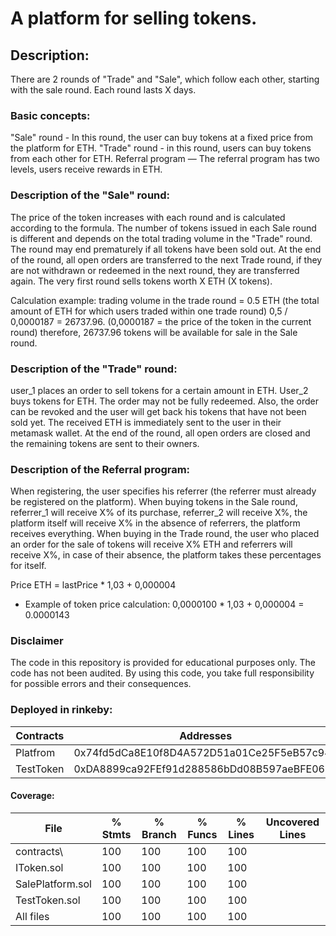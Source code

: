# A platform for selling tokens.

## Description:

There are 2 rounds of "Trade" and "Sale", which follow each other, starting with the sale round.
Each round lasts X days.

### Basic concepts:

"Sale" round - In this round, the user can buy tokens at a fixed price from the platform for ETH.
"Trade" round - in this round, users can buy tokens from each other for ETH.
Referral program — The referral program has two levels, users receive rewards in ETH.

### Description of the "Sale" round:

The price of the token increases with each round and is calculated according to the formula. The number of tokens issued in each Sale round is different and depends on the total trading volume in the "Trade" round. The round may end prematurely if all tokens have been sold out. At the end of the round, all open orders are transferred to the next Trade round, if they are not withdrawn or redeemed in the next round, they are transferred again. The very first round sells tokens worth X ETH (X tokens).

Calculation example:
trading volume in the trade round = 0.5 ETH (the total amount of ETH for which users traded within one trade round)
0,5 / 0,0000187 = 26737.96. (0,0000187 = the price of the token in the current round)
therefore, 26737.96 tokens will be available for sale in the Sale round.

### Description of the "Trade" round:

user_1 places an order to sell tokens for a certain amount in ETH. User_2 buys tokens for ETH. The order may not be fully redeemed. Also, the order can be revoked and the user will get back his tokens that have not been sold yet. The received ETH is immediately sent to the user in their metamask wallet. At the end of the round, all open orders are closed and the remaining tokens are sent to their owners.

### Description of the Referral program:

When registering, the user specifies his referrer (the referrer must already be registered on the platform).
When buying tokens in the Sale round, referrer_1 will receive X% of its purchase, referrer_2 will receive X%, the platform itself will receive X% in the absence of referrers, the platform receives everything.
When buying in the Trade round, the user who placed an order for the sale of tokens will receive X% ETH and referrers will receive X%, in case of their absence, the platform takes these percentages for itself.

Price ETH = lastPrice \* 1,03 + 0,000004

- Example of token price calculation: 0,0000100 \* 1,03 + 0,000004 = 0.0000143

### Disclaimer

The code in this repository is provided for educational purposes only. The code has not been audited. By using this code, you take full responsibility for possible errors and their consequences.

### Deployed in rinkeby:

| Contracts | Addresses                                  |
| --------- | ------------------------------------------ |
| Platfrom  | 0x74fd5dCa8E10f8D4A572D51a01Ce25F5eB57c949 |
| TestToken | 0xDA8899ca92FEf91d288586bDd08B597aeBFE06E9 |

#### Coverage:

| File             | % Stmts | % Branch | % Funcs | % Lines | Uncovered Lines |
| ---------------- | ------- | -------- | ------- | ------- | --------------- |
| contracts\       | 100     | 100      | 100     | 100     |                 |
| IToken.sol       | 100     | 100      | 100     | 100     |                 |
| SalePlatform.sol | 100     | 100      | 100     | 100     |                 |
| TestToken.sol    | 100     | 100      | 100     | 100     |                 |
| All files        | 100     | 100      | 100     | 100     |                 |
